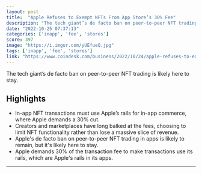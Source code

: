 ```yaml
---
layout: post
title:  "Apple Refuses to Exempt NFTs From App Store’s 30% Fee"
description: "The tech giant’s de facto ban on peer-to-peer NFT trading is likely here to stay."
date: "2022-10-25 07:37:13"
categories: ['inapp', 'fee', 'stores']
score: 397
image: "https://i.imgur.com/yUEfueQ.jpg"
tags: ['inapp', 'fee', 'stores']
link: "https://www.coindesk.com/business/2022/10/24/apple-refuses-to-exempt-nfts-from-app-stores-30-fee/"
---
```


The tech giant’s de facto ban on peer-to-peer NFT trading is likely here to stay.

## Highlights

- In-app NFT transactions must use Apple’s rails for in-app commerce, where Apple demands a 30% cut.
- Creators and marketplaces have long balked at the fees, choosing to limit NFT functionality rather than lose a massive slice of revenue.
- Apple's de facto ban on peer-to-peer NFT trading in apps is likely to remain, but it's likely here to stay.
- Apple demands 30% of the transaction fee to make transactions use its rails, which are Apple's rails in its apps.

---
